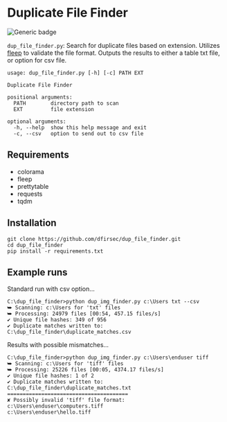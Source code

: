 # Duplicate File Finder

![Generic badge](https://img.shields.io/badge/python-3.7-blue.svg)

`dup_file_finder.py`: Search for duplicate files based on extension. Utilizes [fleep](https://github.com/floyernick/fleep-py) to validate the file format.
Outputs the results to either a table txt file, or option for csv file.

```text
usage: dup_file_finder.py [-h] [-c] PATH EXT

Duplicate File Finder

positional arguments:
  PATH        directory path to scan
  EXT         file extension

optional arguments:
  -h, --help  show this help message and exit
  -c, --csv   option to send out to csv file
```

## Requirements

- colorama
- fleep
- prettytable
- requests
- tqdm

## Installation

```text
git clone https://github.com/dfirsec/dup_file_finder.git
cd dup_file_finder
pip install -r requirements.txt
```

## Example runs

Standard run with csv option...

```text
C:\dup_file_finder>python dup_img_finder.py c:\Users txt --csv
⮩ Scanning: c:\Users for 'txt' files
⮩ Processing: 24979 files [00:54, 457.15 files/s]
✔ Unique file hashes: 349 of 956
✔ Duplicate matches written to: C:\dup_file_finder\duplicate_matches.csv
```

Results with possible mismatches...

```text
C:\dup_file_finder>python dup_img_finder.py c:\Users\enduser tiff
⮩ Scanning: c:\Users for 'tiff' files
⮩ Processing: 25226 files [00:05, 4374.17 files/s]
✔ Unique file hashes: 1 of 2
✔ Duplicate matches written to: C:\dup_file_finder\duplicate_matches.txt
=======================================
✘ Possibly invalid 'tiff' file format:
c:\Users\enduser\computers.tiff
c:\Users\enduser\hello.tiff
```
